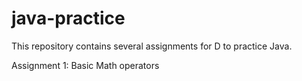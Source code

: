 # java-practice
This repository contains several assignments for D to practice Java.

Assignment 1: Basic Math operators
